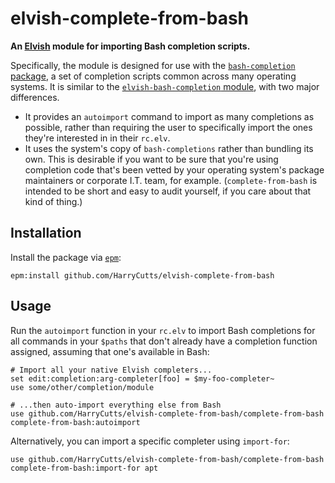 elvish-complete-from-bash
=========================

**An [Elvish](https://elv.sh) module for importing Bash completion scripts.**

Specifically, the module is designed for use with the [`bash-completion`
package](https://github.com/scop/bash-completion), a set of completion scripts common across many
operating systems. It is similar to the [`elvish-bash-completion`
module](https://github.com/aca/elvish-bash-completion), with two major differences.

* It provides an `autoimport` command to import as many completions as possible, rather than
  requiring the user to specifically import the ones they're interested in in their `rc.elv`.
* It uses the system's copy of `bash-completions` rather than bundling its own. This is desirable if
  you want to be sure that you're using completion code that's been vetted by your operating
  system's package maintainers or corporate I.T. team, for example. (`complete-from-bash` is
  intended to be short and easy to audit yourself, if you care about that kind of thing.)

Installation
------------

Install the package via [`epm`](https://elv.sh/ref/epm.html):

```elvish
epm:install github.com/HarryCutts/elvish-complete-from-bash
```

Usage
-----

Run the `autoimport` function in your `rc.elv` to import Bash completions for all commands in your
`$paths` that don't already have a completion function assigned, assuming that one's available in
Bash:

```elvish
# Import all your native Elvish completers...
set edit:completion:arg-completer[foo] = $my-foo-completer~
use some/other/completion/module

# ...then auto-import everything else from Bash
use github.com/HarryCutts/elvish-complete-from-bash/complete-from-bash
complete-from-bash:autoimport
```

Alternatively, you can import a specific completer using `import-for`:

```elvish
use github.com/HarryCutts/elvish-complete-from-bash/complete-from-bash
complete-from-bash:import-for apt
```

